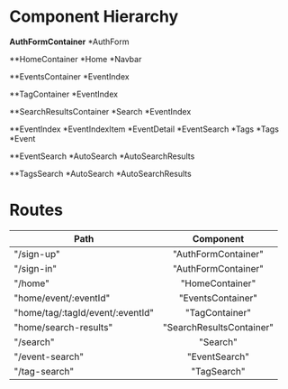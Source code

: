 # Component Hierarchy


**AuthFormContainer**
  *AuthForm

**HomeContainer
  *Home
  *Navbar

**EventsContainer
  *EventIndex

**TagContainer
  *EventIndex

**SearchResultsContainer
  *Search
  *EventIndex

**EventIndex
  *EventIndexItem
    *EventDetail
    *EventSearch
    *Tags
      *Tags
    *Event

**EventSearch
  *AutoSearch
  *AutoSearchResults

**TagsSearch
  *AutoSearch
  *AutoSearchResults

# Routes

| Path          | Component     |
| ------------- |:-------------:|
| "/sign-up"      | "AuthFormContainer" |
| "/sign-in"      | "AuthFormContainer"      |
| "/home" | "HomeContainer"      |
| "home/event/:eventId" | "EventsContainer"    |
| "home/tag/:tagId/event/:eventId" |  "TagContainer"      |
| "home/search-results" | "SearchResultsContainer"      |
| "/search" | "Search"      |
| "/event-search" | "EventSearch"    |
| "/tag-search" | "TagSearch"     |




